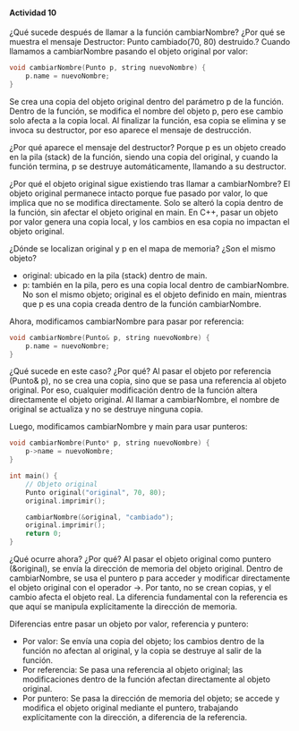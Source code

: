 #### Actividad 10

¿Qué sucede después de llamar a la función cambiarNombre? ¿Por qué se muestra el mensaje Destructor: Punto cambiado(70, 80) destruido.? Cuando llamamos a cambiarNombre pasando el objeto original por valor:

```cpp
void cambiarNombre(Punto p, string nuevoNombre) {
    p.name = nuevoNombre;
}
```

Se crea una copia del objeto original dentro del parámetro p de la función. Dentro de la función, se modifica el nombre del objeto p, pero ese cambio solo afecta a la copia local. Al finalizar la función, esa copia se elimina y se invoca su destructor, por eso aparece el mensaje de destrucción.

¿Por qué aparece el mensaje del destructor?
Porque p es un objeto creado en la pila (stack) de la función, siendo una copia del original, y cuando la función termina, p se destruye automáticamente, llamando a su destructor.

¿Por qué el objeto original sigue existiendo tras llamar a cambiarNombre?
El objeto original permanece intacto porque fue pasado por valor, lo que implica que no se modifica directamente. Solo se alteró la copia dentro de la función, sin afectar el objeto original en main. En C++, pasar un objeto por valor genera una copia local, y los cambios en esa copia no impactan el objeto original.

¿Dónde se localizan original y p en el mapa de memoria? ¿Son el mismo objeto?

* original: ubicado en la pila (stack) dentro de main.
* p: también en la pila, pero es una copia local dentro de cambiarNombre.
  No son el mismo objeto; original es el objeto definido en main, mientras que p es una copia creada dentro de la función cambiarNombre.

Ahora, modificamos cambiarNombre para pasar por referencia:

```cpp
void cambiarNombre(Punto& p, string nuevoNombre) {
    p.name = nuevoNombre;
}
```

¿Qué sucede en este caso? ¿Por qué?
Al pasar el objeto por referencia (Punto& p), no se crea una copia, sino que se pasa una referencia al objeto original. Por eso, cualquier modificación dentro de la función altera directamente el objeto original. Al llamar a cambiarNombre, el nombre de original se actualiza y no se destruye ninguna copia.

Luego, modificamos cambiarNombre y main para usar punteros:

```cpp
void cambiarNombre(Punto* p, string nuevoNombre) {
    p->name = nuevoNombre;
}

int main() {
    // Objeto original
    Punto original("original", 70, 80);
    original.imprimir();

    cambiarNombre(&original, "cambiado");
    original.imprimir();
    return 0;
}
```

¿Qué ocurre ahora? ¿Por qué?
Al pasar el objeto original como puntero (\&original), se envía la dirección de memoria del objeto original. Dentro de cambiarNombre, se usa el puntero p para acceder y modificar directamente el objeto original con el operador ->. Por tanto, no se crean copias, y el cambio afecta el objeto real. La diferencia fundamental con la referencia es que aquí se manipula explícitamente la dirección de memoria.

Diferencias entre pasar un objeto por valor, referencia y puntero:

* Por valor: Se envía una copia del objeto; los cambios dentro de la función no afectan al original, y la copia se destruye al salir de la función.
* Por referencia: Se pasa una referencia al objeto original; las modificaciones dentro de la función afectan directamente al objeto original.
* Por puntero: Se pasa la dirección de memoria del objeto; se accede y modifica el objeto original mediante el puntero, trabajando explícitamente con la dirección, a diferencia de la referencia.
